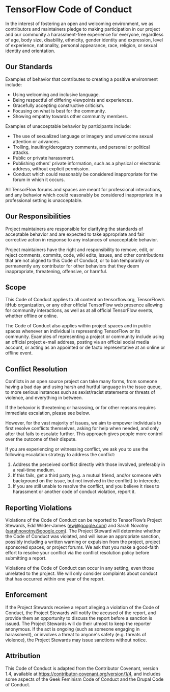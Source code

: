 # TensorFlow Code of Conduct

In the interest of fostering an open and welcoming environment, we as
contributors and maintainers pledge to making participation in our project and
our community a harassment-free experience for everyone, regardless of age, body
size, disability, ethnicity, gender identity and expression, level of
experience, nationality, personal appearance, race, religion, or sexual identity
and orientation.


## Our Standards

Examples of behavior that contributes to creating a positive environment
include:

*   Using welcoming and inclusive language.
*   Being respectful of differing viewpoints and experiences.
*   Gracefully accepting constructive criticism.
*   Focusing on what is best for the community.
*   Showing empathy towards other community members.

Examples of unacceptable behavior by participants include:

*   The use of sexualized language or imagery and unwelcome sexual attention or
    advances.
*   Trolling, insulting/derogatory comments, and personal or political attacks.
*   Public or private harassment.
*   Publishing others' private information, such as a physical or electronic
    address, without explicit permission.
*   Conduct which could reasonably be considered inappropriate for the forum in
    which it occurs.

All TensorFlow forums and spaces are meant for professional interactions, and
any behavior which could reasonably be considered inappropriate in a
professional setting is unacceptable.


## Our Responsibilities

Project maintainers are responsible for clarifying the standards of acceptable
behavior and are expected to take appropriate and fair corrective action in
response to any instances of unacceptable behavior.

Project maintainers have the right and responsibility to remove, edit, or reject
comments, commits, code, wiki edits, issues, and other contributions that are
not aligned to this Code of Conduct, or to ban temporarily or permanently any
contributor for other behaviors that they deem inappropriate, threatening,
offensive, or harmful.


## Scope

This Code of Conduct applies to all content on tensorflow.org, TensorFlow’s
itHub organization, or any other official TensorFlow web presence allowing for
community interactions, as well as at all official TensorFlow events, whether
offline or online.

The Code of Conduct also applies within project spaces and in public spaces
whenever an individual is representing TensorFlow or its community. Examples of
representing a project or community include using an official project e-mail
address, posting via an official social media account, or acting as an appointed
or de facto representative at an online or offline event.


## Conflict Resolution

Conflicts in an open source project can take many forms, from someone having a
bad day and using harsh and hurtful language in the issue queue, to more serious
instances such as sexist/racist statements or threats of violence, and
everything in between.

If the behavior is threatening or harassing, or for other reasons requires
immediate escalation, please see below.

However, for the vast majority of issues, we aim to empower individuals to first
resolve conflicts themselves, asking for help when needed, and only after that
fails to escalate further. This approach gives people more control over the
outcome of their dispute. 

If you are experiencing or witnessing conflict, we ask you to use the following
escalation strategy to address the conflict:

1.  Address the perceived conflict directly with those involved, preferably in a
    real-time medium.
2.  If this fails, get a third party (e.g. a mutual friend, and/or someone with
    background on the issue, but not involved in the conflict) to intercede.
3.  If you are still unable to resolve the conflict, and you believe it rises to
    harassment or another code of conduct violation, report it.

## Reporting Violations

Violations of the Code of Conduct can be reported to TensorFlow’s Project
Stewards, Edd Wilder-James (ewj@google.com) and Sarah Novotny
(sarahnovotny@google.com). The Project Steward will determine whether the Code
of Conduct was violated, and will issue an appropriate sanction, possibly
including a written warning or expulsion from the project, project sponsored
spaces, or project forums. We ask that you make a good-faith effort to resolve
your conflict via the conflict resolution policy before submitting a report.

Violations of the Code of Conduct can occur in any setting, even those unrelated
to the project. We will only consider complaints about conduct that has occurred
within one year of the report.


## Enforcement

If the Project Stewards receive a report alleging a violation of the Code of
Conduct, the Project Stewards will notify the accused of the report, and provide
them an opportunity to discuss the report before a sanction is issued. The
Project Stewards will do their utmost to keep the reporter anonymous. If the act
is ongoing (such as someone engaging in harassment), or involves a threat to
anyone's safety (e.g. threats of violence), the Project Stewards may issue
sanctions without notice.


## Attribution

This Code of Conduct is adapted from the Contributor Covenant, version 1.4,
available at https://contributor-covenant.org/version/1/4, and includes some
aspects of the Geek Feminism Code of Conduct and the Drupal Code of Conduct.
